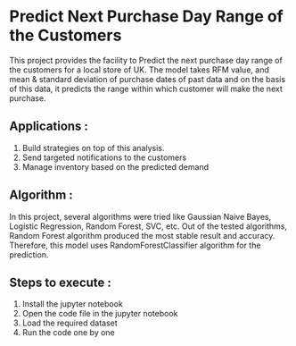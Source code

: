 # Predict Next Purchase Day Range of the Customers

This project provides the facility to Predict the next purchase day range of the customers for a local store of UK. The model takes RFM value, and mean & standard deviation of purchase dates of past data and on the basis of this data, it predicts the range within which customer will make the next purchase.

## Applications : 
1. Build strategies on top of this analysis. 
2. Send targeted notifications to the customers
3. Manage inventory based on the predicted demand

## Algorithm : 
In this project, several algorithms were tried like Gaussian Naive Bayes, Logistic Regression, Random Forest, SVC, etc. Out of the tested algorithms, Random Forest algorithm produced the most stable result and accuracy. Therefore, this model uses RandomForestClassifier algorithm for the prediction.

## Steps to execute :
1. Install the jupyter notebook
2. Open the code file in the jupyter notebook
3. Load the required dataset
4. Run the code one by one

